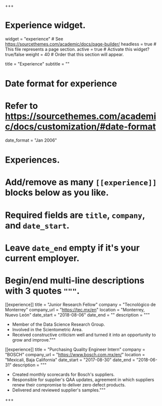 +++
# Experience widget.
widget = "experience"  # See https://sourcethemes.com/academic/docs/page-builder/
headless = true  # This file represents a page section.
active = true  # Activate this widget? true/false
weight = 40  # Order that this section will appear.

title = "Experience"
subtitle = ""

# Date format for experience
#   Refer to https://sourcethemes.com/academic/docs/customization/#date-format
date_format = "Jan 2006"

# Experiences.
#   Add/remove as many `[[experience]]` blocks below as you like.
#   Required fields are `title`, `company`, and `date_start`.
#   Leave `date_end` empty if it's your current employer.
#   Begin/end multi-line descriptions with 3 quotes `"""`.
[[experience]]
  title = "Junior Research Fellow"
  company = "Tecnológico de Monterrey"
  company_url = "https://tec.mx/en"
  location = "Monterrey, Nuevo León"
  date_start = "2018-08-06"
  date_end = ""
  description = """
  * Member of the Data Science Research Group.
  * Involved in the Scientometric Area.
  * Received constructive criticism well and turned it into an opportunity to grow and improve."""

[[experience]]
  title = "Purchasing Quality Engineer Intern"
  company = "BOSCH"
  company_url = "https://www.bosch.com.mx/en/"
  location = "Mexicali, Baja California"
  date_start = "2017-08-30"
  date_end = "2018-06-31"
  description = """
  * Created monthly scorecards for Bosch's suppliers.
  * Responsible for supplier's QAA updates, agreement in which suppliers renew their compromise to deliver zero defect products.
  * Delivered and reviewed supplier's samples."""

+++

